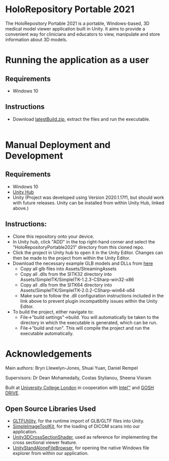﻿# HoloRepository Portable 2021
The HoloRepository Portable 2021 is a portable, Windows-based, 3D medical model viewer application built in Unity. 
It aims to provide a convenient way for clinicians and educators to view, manipulate and store information about 3D models.

# Running the application as a user
## Requirements
* Windows 10
## Instructions
* Download [latestBuild.zip](https://github.com/UCLComputerScience/COMP0016_2020_21_Team32/releases/tag/v1.0), extract the files and run the executable.<br><br>

# Manual Deployment and Development
## Requirements
* Windows 10
* [Unity Hub](https://unity3d.com/get-unity/download) <br>
* Unity (Project was developed using Version 2020.1.17f1, but should work with future releases. Unity can be installed from within Unity Hub, linked above.)<br>
## Instructions:
* Clone this repository onto your device.<br>
* In Unity hub, click "ADD" in the top right-hand corner and select the "HoloRepositoryPortable2021" directory from this cloned repo.<br>
* Click the project in Unity hub to open it in the Unity Editor. Changes can then be made to the project from within the Unity Editor.<br>
* Download the necessary example GLB models and DLLs from [here](https://liveuclac-my.sharepoint.com/:f:/g/personal/zcabbll_ucl_ac_uk/EmdPud2uiV1KvW6wj8BSKssBgHTN3bGQObZnM8Fcpdk-UQ?e=02ebeg)  
	* Copy all glb files into Assets/StreamingAssets  
	* Copy all .dlls from the SITK32 directory into Assets/SimpleITK/SimpleITK-1.2.3-CSharp-win32-x86  
	* Copy all .dlls from the SITK64 directory into Assets/SimpleITK/SimpleITK-2.0.2-CSharp-win64-x64 
	* Make sure to follow the .dll configuration instructions included in the link above to prevent plugin incompatiblity issues within the Unity Editor. 
* To build the project, either navigate to:  
    * File->"build settings"->build. You will automatically be taken to the directory in which the executable is generated, which can be run.
    * File->"build and run". This will compile the project and run the executable automatically.
# Acknowledgements
Main authors: Bryn Llewelyn-Jones, Shuai Yuan, Daniel Rempel

Supervisors: Dr Dean Mohamedally, Costas Stylianou, Sheena Visram

Built at [University College London](https://www.ucl.ac.uk/) in cooperation with [Intel™](https://www.intel.co.uk) and [GOSH DRIVE](https://www.goshdrive.com/).

## Open Source Libraries Used
* [GLTFUtility](https://github.com/Siccity/GLTFUtility), for the runtime import of GLB/GLTF files into Unity.
* [SimpleImageToolKit](https://simpleitk.org/), for the loading of DICOM scans into our application.
* [Unity3DCrossSectionShader](https://github.com/Dandarawy/Unity3DCrossSectionShader), used as reference for implementing the cross sectional viewer feature.
* [UnityStandAloneFileBrowser](https://github.com/gkngkc/UnityStandaloneFileBrowser), for opening the native Windows file explorer from within our application.
